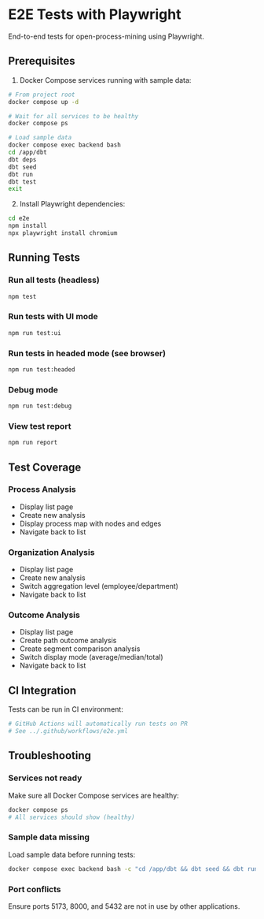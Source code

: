 # E2E Tests with Playwright

End-to-end tests for open-process-mining using Playwright.

## Prerequisites

1. Docker Compose services running with sample data:

```bash
# From project root
docker compose up -d

# Wait for all services to be healthy
docker compose ps

# Load sample data
docker compose exec backend bash
cd /app/dbt
dbt deps
dbt seed
dbt run
dbt test
exit
```

2. Install Playwright dependencies:

```bash
cd e2e
npm install
npx playwright install chromium
```

## Running Tests

### Run all tests (headless)

```bash
npm test
```

### Run tests with UI mode

```bash
npm run test:ui
```

### Run tests in headed mode (see browser)

```bash
npm run test:headed
```

### Debug mode

```bash
npm run test:debug
```

### View test report

```bash
npm run report
```

## Test Coverage

### Process Analysis

- Display list page
- Create new analysis
- Display process map with nodes and edges
- Navigate back to list

### Organization Analysis

- Display list page
- Create new analysis
- Switch aggregation level (employee/department)
- Navigate back to list

### Outcome Analysis

- Display list page
- Create path outcome analysis
- Create segment comparison analysis
- Switch display mode (average/median/total)
- Navigate back to list

## CI Integration

Tests can be run in CI environment:

```bash
# GitHub Actions will automatically run tests on PR
# See ../.github/workflows/e2e.yml
```

## Troubleshooting

### Services not ready

Make sure all Docker Compose services are healthy:

```bash
docker compose ps
# All services should show (healthy)
```

### Sample data missing

Load sample data before running tests:

```bash
docker compose exec backend bash -c "cd /app/dbt && dbt seed && dbt run"
```

### Port conflicts

Ensure ports 5173, 8000, and 5432 are not in use by other applications.
